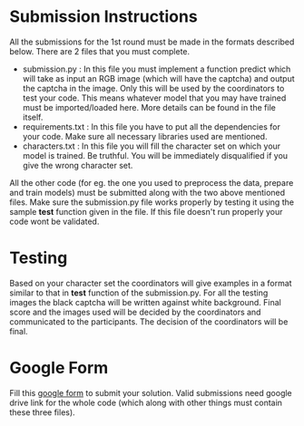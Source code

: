 # Submission Instructions

All the submissions for the 1st round must be made in the formats described below. There are 2 files that you must complete.

- submission.py : In this file you must implement a function predict which will take as input an RGB image (which will have the captcha) and output the captcha in the image. Only this will be used by the coordinators to test your code. This means whatever model that you may have trained must be imported/loaded here. More details can be found in the file itself.
- requirements.txt : In this file you have to put all the dependencies for your code. Make sure all necessary libraries used are mentioned.
- characters.txt : In this file you will fill the character set on which your model is trained. Be truthful. You will be immediately disqualified if you give the wrong character set.

All the other code (for eg. the one you used to preprocess the data, prepare and train models) must be submitted along with the two above mentioned files. Make sure the submission.py file works properly by testing it using the sample **test** function given in the file. If this file doesn't run properly your code wont be validated.

# Testing

Based on your character set the coordinators will give examples in a format similar to that in **test** function of the submission.py. For all the testing images the black captcha will be written against white background. Final score and the images used will be decided by the coordinators and communicated to the participants. The decision of the coordinators will be final.

# Google Form

Fill this [google form](https://forms.gle/Dxz32Qf6wFfe3ox36) to submit your solution. Valid submissions need google drive link for the whole code (which along with other things must contain these three files).
